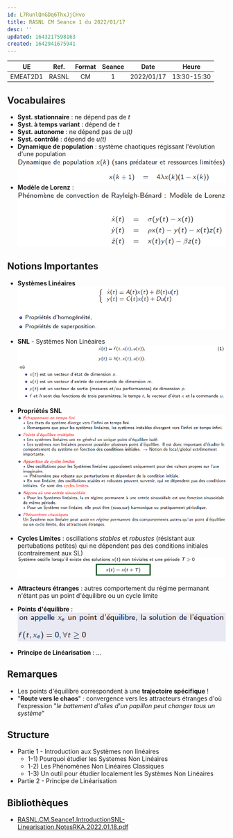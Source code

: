 ```yaml
---
id: L7RunlQnGDq6ThxJjCHvo
title: RASNL CM Seance 1 du 2022/01/17
desc: ''
updated: 1643217598163
created: 1642941675941
---
```


| UE | Ref. | Format | Seance | Date | Heure |
|:---:|:---:|:---:|:---:|:---:|:---:|
| EMEAT2D1 | RASNL | CM | 1 | 2022/01/17 | 13:30-15:30 |

## Vocabulaires
- **Syst. stationnaire** : ne dépend pas de _t_
- **Syst. à temps variant** : dépend de _t_
- **Syst. autonome** : ne dépend pas de _u(t)_
- **Syst. contrôlé** : dépend de _u(t)_
- **Dynamique de population** : système chaotiques régissant l'évolution d'une population
![](/assets/images/RASNL.CM.Seance1.DynPop.png)
- **Modèle de Lorenz** :
![](/assets/images/RASNL.CM.Seance1.ModeleLorenz.png)

## Notions Importantes

- **Systèmes Linéaires**
![](/assets/images/RASNL.CM.Seance1.DefSL.png)

- **SNL** - Systèmes Non Linéaires
![](/assets/images/RASNL.CM.Seance1.DefSNL.png)

- **Propriétés SNL**
![](/assets/images/RASNL.CM.Seance1.PropSNL.png)

- **Cycles Limites** : 
oscillations _stables_ et _robustes_ (résistant aux pertubations petites) qui ne dépendent pas des conditions initiales (contrairement aux SL)
![](/assets/images/RASNL.CM.Seance1.DefSystOscille.png)

- **Attracteurs étranges** : 
autres comportement du régime permanant n'étant pas un point d'équilibre ou un cycle limite

- **Points d'équilibre** :
![](/assets/images/RASNL.CM.Seance1.DefPointEquilibre.png)

- **Principe de Linéarisation** :
...

## Remarques
- Les points d'équilibre correspondent à une **trajectoire spécifique** !
- "**Route vers le chaos**" : convergence vers les attracteurs étranges
d'où l'expression "_le battement d'ailes d'un papillon peut changer tous un système_"

## Structure

- Partie 1 - Introduction aux Systèmes non linéaires
    - 1-1) Pourquoi étudier les Systemes Non Linéaires
    - 1-2) Les Phénomènes Non Linéaires Classiques
    - 1-3) Un outil pour étudier localement les Systèmes Non Linéaires
- Partie 2 - Principe de Linéarisation

## Bibliothèques

- [RASNL.CM.Seance1.IntroductionSNL-Linearisation.NotesRKA.2022.01.18.pdf](https://www.dropbox.com/s/qpv85apip1oawzq/RASNL.CM.Seance1.IntroductionSNL-Linearisation.NotesRKA.2022.01.18.pdf?dl=0)
